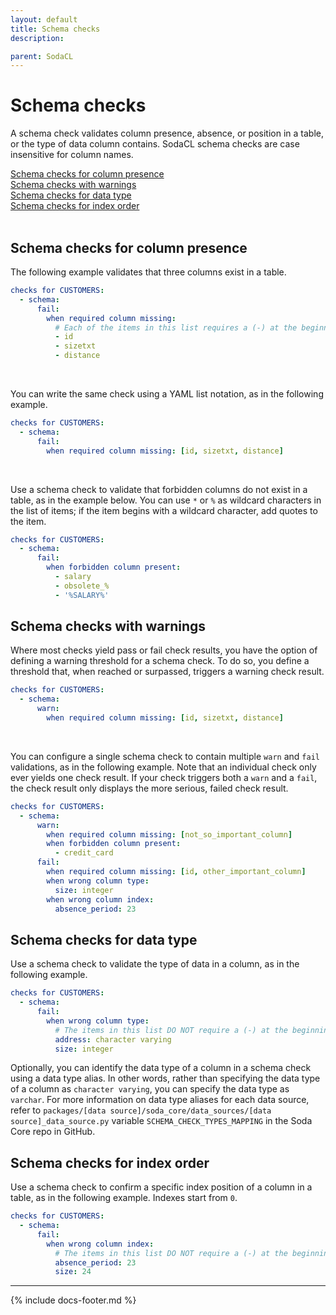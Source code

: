```yaml
---
layout: default
title: Schema checks
description: 

parent: SodaCL
---
```


# Schema checks

A schema check validates column presence, absence, or position in a table, or the type of data column contains. SodaCL schema checks are case insensitive for column names.

[Schema checks for column presence](#schema-checks-for-column-presence)<br />
[Schema checks with warnings](#schema-checks-with-warnings)<br />
[Schema checks for data type](#schema-checks-for-data-type)<br />
[Schema checks for index order](#schema-checks-for-index-order)<br />
<br />

## Schema checks for column presence

The following example validates that three columns exist in a table.
```yaml
checks for CUSTOMERS:
  - schema:
      fail:
        when required column missing:
          # Each of the items in this list requires a (-) at the beginning of the line
          - id
          - sizetxt
          - distance
```

<br />

You can write the same check using a YAML list notation, as in the following example.
```yaml
checks for CUSTOMERS:
  - schema:
      fail:
        when required column missing: [id, sizetxt, distance]
```

<br />

Use a schema check to validate that forbidden columns do not exist in a table, as in the example below. You can use `*` or `%` as wildcard characters in the list of items; if the item begins with a wildcard character, add quotes to the item. 
```yaml
checks for CUSTOMERS:
  - schema:
      fail:
        when forbidden column present:
          - salary
          - obsolete_%
          - '%SALARY%'
```

## Schema checks with warnings

Where most checks yield pass or fail check results, you have the option of defining a warning threshold for a schema check. To do so, you define a threshold that, when reached or surpassed, triggers a warning check result.
```yaml
checks for CUSTOMERS:
  - schema:
      warn:
        when required column missing: [id, sizetxt, distance]
```

<br />

You can configure a single schema check to contain multiple `warn` and `fail` validations, as in the following example. Note that an individual check only ever yields one check result. If your check triggers both a `warn` and a `fail`, the check result only displays the more serious, failed check result. 
```yaml
checks for CUSTOMERS:
  - schema:
      warn:
        when required column missing: [not_so_important_column]
        when forbidden column present:
          - credit_card
      fail:
        when required column missing: [id, other_important_column]
        when wrong column type:
          size: integer
        when wrong column index:
          absence_period: 23
```

## Schema checks for data type
Use a schema check to validate the type of data in a column, as in the following example.
```yaml
checks for CUSTOMERS:
  - schema:
      fail:
        when wrong column type:
          # The items in this list DO NOT require a (-) at the beginning of the line
          address: character varying
          size: integer
```

Optionally, you can identify the data type of a column in a schema check using a data type alias. In other words, rather than specifying the data type of a column as `character varying`, you can specify the data type as `varchar`. For more information on data type aliases for each data source, refer to `packages/[data source]/soda_core/data_sources/[data source]_data_source.py` variable `SCHEMA_CHECK_TYPES_MAPPING` in the Soda Core repo in GitHub.

## Schema checks for index order
Use a schema check to confirm a specific index position of a column in a table, as in the following example. Indexes start from `0`. 
```yaml
checks for CUSTOMERS:
  - schema:
      fail:
        when wrong column index:
          # The items in this list DO NOT require a (-) at the beginning of the line
          absence_period: 23
          size: 24
```

<!--
Verify schema changes over time.

(Coming soon)

This check will warn when anything changes in the schema:
```yaml
checks for CUSTOMERS:
  - schema:
      warn:
        when schema changes: any
```

`when schema changes` requires at least a Free Developer Soda Cloud account for storing the historic schema measurements

But it is also possible to list individual changes on which to fail or warn:
```yaml
checks for CUSTOMERS:
  - schema:
      fail:
        when schema changes:
          # Each of the following schema changes is optional.  When you want to fail on any of the
          # changes, consider using 'all' like in the above example
          - column add
          - column delete
          - column type change
          - column index change
```
-->

---
{% include docs-footer.md %}